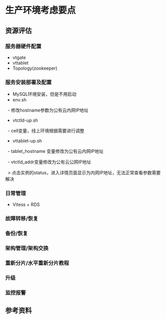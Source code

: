 # 生产环境考虑要点
## 资源评估
### 服务器硬件配置
- vtgate
- vttablet
- Topology(zookeeper)

### 服务安装部署及配置
- MySQL环境安装，但是不用启动
- env.sh

   - 修改hostname参数为公有云内网IP地址
  
- vtctld-up.sh

   - cell变量，线上环境根据需要进行调整
  
- vttablet-up.sh

   - tablet_hostname 变量修改为公有云内网IP地址
  
   - vtctld_addr变量修改为公有云公网IP地址
  
   > 点击实例的status，进入详情页面显示为内网IP地址，无法正常查看参数需要解决

### 日常管理
- Vitess + RDS

### 故障转移/恢复
### 备份/恢复
### 架构管理/架构交换
### 重新分片/水平重新分片教程
### 升级
### 监控报警
## 参考资料
